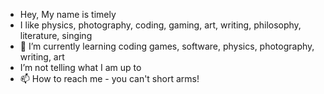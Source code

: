 - Hey, My name is timely
- I like physics, photography, coding, gaming, art, writing, philosophy, literature, singing
- 🌱 I’m currently learning coding games, software, physics, photography, writing, art 
- I’m not telling what I am up to 
- 📫 How to reach me - you can't short arms! 

<!---
timelyseeker/timelyseeker is a ✨ special ✨ repository because its `README.md` (this file) appears on your GitHub profile.
You can click the Preview link to take a look at your changes.
--->
